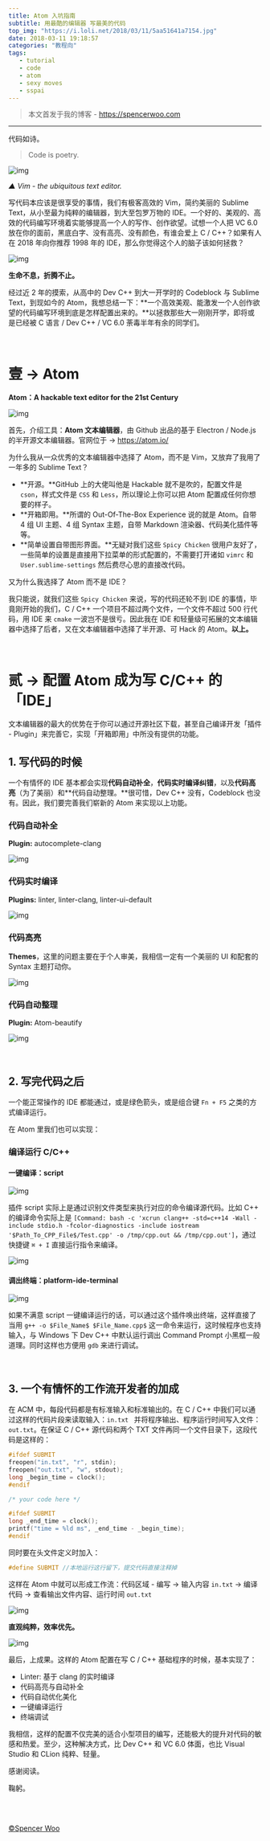 ```yaml
---
title: Atom 入坑指南
subtitle: 用最酷的编辑器 写最美的代码
top_img: "https://i.loli.net/2018/03/11/5aa51641a7154.jpg"
date: 2018-03-11 19:18:57
categories: "教程向"
tags:
   - tutorial
   - code
   - atom
   - sexy moves
   - sspai
---
```


> 本文首发于我的博客 - https://spencerwoo.com

---

代码如诗。

> Code is poetry.

![img](https://i.loli.net/2018/03/11/5aa5201dd7f2e.jpg)

*▲ Vim - the ubiquitous text editor.*

写代码本应该是很享受的事情，我们有极客高效的 Vim，简约美丽的 Sublime Text，从小至最为纯粹的编辑器，到大至包罗万物的 IDE。一个好的、美观的、高效的代码编写环境着实能够提高一个人的写作、创作欲望。试想一个人把 VC 6.0 放在你的面前，黑底白字、没有高亮、没有颜色，有谁会爱上 C / C++？如果有人在 2018 年向你推荐 1998 年的 IDE，那么你觉得这个人的脑子该如何拯救？

![img](https://i.loli.net/2018/03/11/5aa51aeacc4b0.jpg)

**生命不息，折腾不止。**

经过近 2 年的摸索，从高中的 Dev C++ 到大一开学时的 Codeblock 与 Sublime Text，到现如今的 Atom，我想总结一下：**一个高效美观、能激发一个人创作欲望的代码编写环境到底是怎样配置出来的。**以拯救那些大一刚刚开学，即将或是已经被 C 语言 / Dev C++ / VC 6.0 荼毒半年有余的同学们。

<br>

# 壹 → Atom

**Atom：A hackable text editor for the 21st Century**

![img](https://i.loli.net/2018/03/11/5aa51fd0641a8.jpg)

首先，介绍工具：**Atom 文本编辑器**，由 Github 出品的基于 Electron / Node.js 的半开源文本编辑器。官网位于 -> https://atom.io/

为什么我从一众优秀的文本编辑器中选择了 Atom，而不是 Vim，又放弃了我用了一年多的 Sublime Text？

- **开源。**GitHub 上的大佬叫他是 Hackable 就不是吹的，配置文件是 `cson`，样式文件是 `CSS` 和 `Less`，所以理论上你可以把 Atom 配置成任何你想要的样子。
- **开箱即用。**所谓的 Out-Of-The-Box Experience 说的就是 Atom。自带 4 组 UI 主题、4 组 Syntax 主题，自带 Markdown 渲染器、代码美化插件等等。
- **简单设置自带图形界面。**无疑对我们这些 `Spicy Chicken` 很用户友好了，一些简单的设置是直接用下拉菜单的形式配置的，不需要打开诸如 `vimrc` 和 `User.sublime-settings` 然后费尽心思的直接改代码。


又为什么我选择了 Atom 而不是 IDE？

我只能说，就我们这些 `Spicy Chicken` 来说，写的代码还轮不到 IDE 的事情，毕竟刚开始的我们，C / C++ 一个项目不超过两个文件，一个文件不超过 500 行代码，用 IDE 来 `cmake` 一波岂不是很亏。因此我在 IDE 和轻量级可拓展的文本编辑器中选择了后者，又在文本编辑器中选择了半开源、可 Hack 的 Atom。**以上。**

<br>

# 贰 → 配置 Atom 成为写 C/C++ 的「IDE」

文本编辑器的最大的优势在于你可以通过开源社区下载，甚至自己编译开发「插件 - Plugin」来完善它，实现「开箱即用」中所没有提供的功能。

## 1. 写代码的时候

一个有情怀的 IDE 基本都会实现**代码自动补全**，**代码实时编译纠错**，以及**代码高亮**（为了美丽）和**代码自动整理。**很可惜，Dev C++ 没有，Codeblock 也没有。因此，我们要完善我们崭新的 Atom 来实现以上功能。

### 代码自动补全

**Plugin:** autocomplete-clang

![img](https://i.loli.net/2018/03/11/5aa52f724ffec.jpg)

### 代码实时编译

**Plugins:** linter, linter-clang, linter-ui-default

![img](https://i.loli.net/2018/03/11/5aa52fa12a4ec.jpg)

### 代码高亮

**Themes**，这里的问题主要在于个人审美，我相信一定有一个美丽的 UI 和配套的 Syntax 主题打动你。

![img](https://i.loli.net/2018/03/11/5aa52fc316d12.jpg)

### 代码自动整理

**Plugin:** Atom-beautify

![img](https://i.loli.net/2018/03/11/5aa52ff2cb70f.jpg)

<br>

## 2. 写完代码之后

一个能正常操作的 IDE 都能通过，或是绿色箭头，或是组合键 `Fn + F5` 之类的方式编译运行。

在 Atom 里我们也可以实现：

### 编译运行 C/C++

#### 一键编译：script

![img](https://i.loli.net/2018/03/11/5aa53170e2991.jpg)

插件 script 实际上是通过识别文件类型来执行对应的命令编译源代码。比如 C++ 的编译命令实际上是 `[Command: bash -c 'xcrun clang++ -std=c++14 -Wall -include stdio.h -fcolor-diagnostics -include iostream '$Path_To_CPP_File$/Test.cpp' -o /tmp/cpp.out && /tmp/cpp.out']`，通过快捷键 `⌘ + I` 直接运行指令来编译。

![img](https://i.loli.net/2018/03/11/5aa533942bab0.jpg)

#### 调出终端：platform-ide-terminal

![img](https://i.loli.net/2018/03/11/5aa531cb9e7b8.jpg)

如果不满意 script 一键编译运行的话，可以通过这个插件唤出终端，这样直接了当用 `g++ -o $File_Name$ $File_Name.cpp$` 这一命令来运行，这时候程序也支持输入，与 Windows 下 Dev C++ 中默认运行调出 Command Prompt 小黑框一般道理。同时这样也方便用 `gdb` 来进行调试。

<br>


## 3. 一个有情怀的工作流开发者的加成

在 ACM 中，每段代码都是有标准输入和标准输出的。在 C / C++ 中我们可以通过这样的代码片段来读取输入：`in.txt ` 并将程序输出、程序运行时间写入文件：`out.txt`。在保证 C / C++ 源代码和两个 TXT 文件再同一个文件目录下，这段代码是这样的：

```C++
#ifdef SUBMIT
freopen("in.txt", "r", stdin);
freopen("out.txt", "w", stdout);
long _begin_time = clock();
#endif

/* your code here */

#ifdef SUBMIT
long _end_time = clock();
printf("time = %ld ms", _end_time - _begin_time);
#endif
```

同时要在头文件定义时加入：

```C++
#define SUBMIT //本地运行这行留下，提交代码直接注释掉
```

这样在 Atom 中就可以形成工作流：代码区域 - 编写 → 输入内容 `in.txt` → 编译代码 → 查看输出文件内容、运行时间 `out.txt`

![img](https://i.loli.net/2018/03/11/5aa5377418b17.jpg)

**直观纯粹，效率优先。**

![img](https://i.loli.net/2018/03/11/5aa53879150d8.jpg)

最后，上成果。这样的 Atom 配置在写 C / C++ 基础程序的时候，基本实现了：

- Linter: 基于 clang 的实时编译
- 代码高亮与自动补全
- 代码自动优化美化
- 一键编译运行
- 终端调试

我相信，这样的配置不仅完美的适合小型项目的编写，还能极大的提升对代码的敏感和热爱。至少，这种解决方式，比 Dev C++ 和 VC 6.0 体面，也比 Visual Studio 和 CLion 纯粹、轻量。

感谢阅读。

鞠躬。

<br>

<br>

[©Spencer Woo](https://spencerwoo.com)
